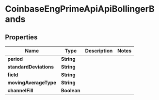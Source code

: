 
# CoinbaseEngPrimeApiApiBollingerBands

## Properties
Name | Type | Description | Notes
------------ | ------------- | ------------- | -------------
**period** | **String** |  | 
**standardDeviations** | **String** |  | 
**field** | **String** |  | 
**movingAverageType** | **String** |  | 
**channelFill** | **Boolean** |  | 




